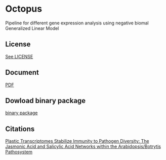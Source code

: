 # Octopus
Pipeline for different gene expression analysis using negative biomal Generalized Linear Model

## License

[See LICENSE](https://github.com/WeiZhang317/octopus/blob/master/LICENSE)

## Document

[PDF](https://github.com/WeiZhang317/octopus/blob/master/octopus_document.pdf)

## Dowload binary package

[binary package](https://github.com/WeiZhang317/octopus/blob/master/octopus_0.3.6.tgz)


## Citations

[Plastic Transcriptomes Stabilize Immunity to Pathogen Diversity: The Jasmonic Acid and Salicylic Acid Networks within the Arabidopsis/Botrytis Pathosystem](http://www.plantcell.org/content/29/11/2727)



